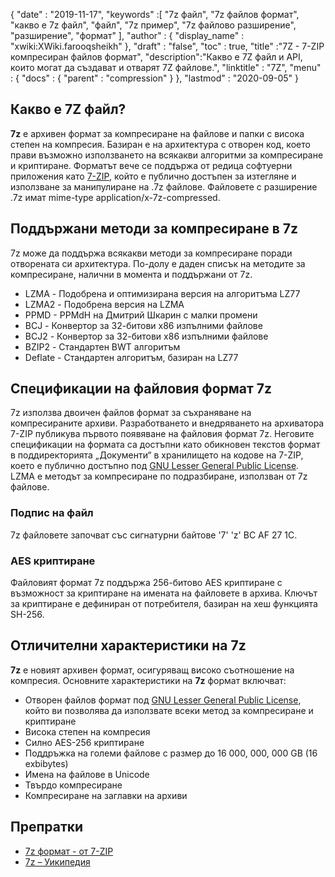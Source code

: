 {
  "date" : "2019-11-17",
  "keywords" :[ "7z файл", "7z файлов формат", "какво е 7z файл", "файл", "7z пример", "7z файлово разширение", "разширение", "формат" ],
  "author" : {
    "display_name" : "xwiki:XWiki.farooqsheikh"
},
  "draft" : "false",
  "toc" : true,
  "title" :"7Z - 7-ZIP компресиран файлов формат",
  "description":"Какво е 7Z файл и API, които могат да създават и отварят 7Z файлове.",
  "linktitle" : "7Z",
  "menu" : {
    "docs" : {
      "parent" : "compression"
}
},
  "lastmod" : "2020-09-05"
}

## Какво е 7Z файл?

**7z** е архивен формат за компресиране на файлове и папки с висока степен на компресия. Базиран е на архитектура с отворен код, което прави възможно използването на всякакви алгоритми за компресиране и криптиране. Форматът вече се поддържа от редица софтуерни приложения като [7-ZIP](https://www.7-zip.org/), който е публично достъпен за изтегляне и използване за манипулиране на .7z файлове. Файловете с разширение .7z имат mime-type application/x-7z-compressed.

## Поддържани методи за компресиране в 7z ##

7z може да поддържа всякакви методи за компресиране поради отворената си архитектура. По-долу е даден списък на методите за компресиране, налични в момента и поддържани от 7z.

* LZMA - Подобрена и оптимизирана версия на алгоритъма LZ77
* LZMA2 - Подобрена версия на LZMA
* PPMD - PPMdH на Дмитрий Шкарин с малки промени
* BCJ - Конвертор за 32-битови x86 изпълними файлове
* BCJ2 - Конвертор за 32-битови x86 изпълними файлове
* BZIP2 - Стандартен BWT алгоритъм
* Deflate - Стандартен алгоритъм, базиран на LZ77

## Спецификации на файловия формат 7z

7z използва двоичен файлов формат за съхраняване на компресираните архиви. Разработването и внедряването на архиватора 7-ZIP публикува първото появяване на файловия формат 7z. Неговите спецификации на формата са достъпни като обикновен текстов формат в поддиректорията „Документи“ в хранилището на кодове на 7-ZIP, което е публично достъпно под [GNU Lesser General Public License](https://www.gnu.org/copyleft/lesser.html). LZMA е методът за компресиране по подразбиране, използван от 7z файлове.

### Подпис на файл

7z файловете започват със сигнатурни байтове '7' 'z' BC AF 27 1C.

### AES криптиране

Файловият формат 7z поддържа 256-битово AES криптиране с възможност за криптиране на имената на файловете в архива. Ключът за криптиране е дефиниран от потребителя, базиран на хеш функцията SH-256.

## Отличителни характеристики на 7z

**7z** е новият архивен формат, осигуряващ високо съотношение на компресия. Основните характеристики на **7z** формат включват:

* Отворен файлов формат под [GNU Lesser General Public License](https://www.gnu.org/copyleft/lesser.html), който ви позволява да използвате всеки метод за компресиране и криптиране
* Висока степен на компресия
* Силно AES-256 криптиране
* Поддръжка на големи файлове с размер до 16 000, 000, 000 GB (16 exbibytes)
* Имена на файлове в Unicode
* Твърдо компресиране
* Компресиране на заглавки на архиви

## Препратки

* [7z формат - от 7-ZIP](https://www.7-zip.org/7z.html)
* [7z – Уикипедия](https://en.wikipedia.org/wiki/7z)

